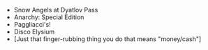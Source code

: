 * Snow Angels at Dyatlov Pass
* Anarchy: Special Edition
* Paggliacci's!
* Disco Elysium
* [Just that finger-rubbing thing you do that means "money/cash"]
